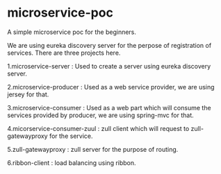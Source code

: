 # microservice-poc
A simple microservice poc for the beginners. 

We are using eureka discovery server for the perpose of registration of services.
There are three projects here.

1.microservice-server : Used to create a server using eureka discovery server.

2.microservice-producer : Used as a web service provider, we are using jersey for that.

3.microservice-consumer : Used as a web part which will consume the services provided by producer, we are using spring-mvc for that.

4.micorservice-consumer-zuul : zull client which will request to zull-gatewayproxy for the service.

5.zull-gatewayproxy :  zull server for the purpose of routing.

6.ribbon-client : load balancing using ribbon.
 
